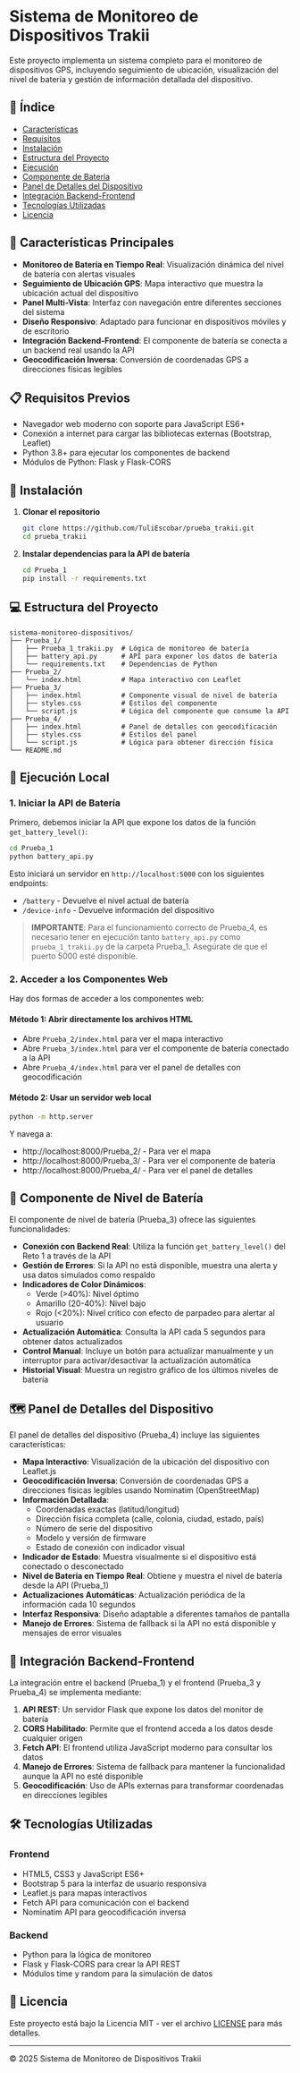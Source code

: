 # Sistema de Monitoreo de Dispositivos Trakii

Este proyecto implementa un sistema completo para el monitoreo de dispositivos GPS, incluyendo seguimiento de ubicación, visualización del nivel de batería y gestión de información detallada del dispositivo.

## 📑 Índice
- [Características](#-características-principales)
- [Requisitos](#-requisitos-previos)
- [Instalación](#-instalación)
- [Estructura del Proyecto](#-estructura-del-proyecto)
- [Ejecución](#-ejecución-local)
- [Componente de Batería](#-componente-de-nivel-de-batería)
- [Panel de Detalles del Dispositivo](#-panel-de-detalles-del-dispositivo)
- [Integración Backend-Frontend](#-integración-backend-frontend)
- [Tecnologías Utilizadas](#-tecnologías-utilizadas)
- [Licencia](#-licencia)

## 🚀 Características Principales

- **Monitoreo de Batería en Tiempo Real**: Visualización dinámica del nivel de batería con alertas visuales
- **Seguimiento de Ubicación GPS**: Mapa interactivo que muestra la ubicación actual del dispositivo
- **Panel Multi-Vista**: Interfaz con navegación entre diferentes secciones del sistema
- **Diseño Responsivo**: Adaptado para funcionar en dispositivos móviles y de escritorio
- **Integración Backend-Frontend**: El componente de batería se conecta a un backend real usando la API
- **Geocodificación Inversa**: Conversión de coordenadas GPS a direcciones físicas legibles

## 📋 Requisitos Previos

- Navegador web moderno con soporte para JavaScript ES6+
- Conexión a internet para cargar las bibliotecas externas (Bootstrap, Leaflet)
- Python 3.8+ para ejecutar los componentes de backend
- Módulos de Python: Flask y Flask-CORS

## 🔧 Instalación

1. **Clonar el repositorio**
   ```bash
   git clone https://github.com/TuliEscobar/prueba_trakii.git
   cd prueba_trakii
   ```

2. **Instalar dependencias para la API de batería**
   ```bash
   cd Prueba_1
   pip install -r requirements.txt
   ```

## 💻 Estructura del Proyecto

```
sistema-monitoreo-dispositivos/
├── Prueba_1/
│   ├── Prueba_1_trakii.py  # Lógica de monitoreo de batería
│   ├── battery_api.py      # API para exponer los datos de batería
│   └── requirements.txt    # Dependencias de Python
├── Prueba_2/
│   └── index.html          # Mapa interactivo con Leaflet
├── Prueba_3/
│   ├── index.html          # Componente visual de nivel de batería
│   ├── styles.css          # Estilos del componente
│   └── script.js           # Lógica del componente que consume la API
├── Prueba_4/
│   ├── index.html          # Panel de detalles con geocodificación
│   ├── styles.css          # Estilos del panel
│   └── script.js           # Lógica para obtener dirección física
└── README.md
```

## 🚀 Ejecución Local

### 1. Iniciar la API de Batería

Primero, debemos iniciar la API que expone los datos de la función `get_battery_level()`:

```bash
cd Prueba_1
python battery_api.py
```

Esto iniciará un servidor en `http://localhost:5000` con los siguientes endpoints:
- `/battery` - Devuelve el nivel actual de batería
- `/device-info` - Devuelve información del dispositivo

> **IMPORTANTE**: Para el funcionamiento correcto de Prueba_4, es necesario tener en ejecución tanto `battery_api.py` como `prueba_1_trakii.py` de la carpeta Prueba_1. Asegúrate de que el puerto 5000 esté disponible.

### 2. Acceder a los Componentes Web

Hay dos formas de acceder a los componentes web:

#### Método 1: Abrir directamente los archivos HTML
- Abre `Prueba_2/index.html` para ver el mapa interactivo
- Abre `Prueba_3/index.html` para ver el componente de batería conectado a la API
- Abre `Prueba_4/index.html` para ver el panel de detalles con geocodificación

#### Método 2: Usar un servidor web local
```bash
python -m http.server
```
Y navega a:
- http://localhost:8000/Prueba_2/ - Para ver el mapa
- http://localhost:8000/Prueba_3/ - Para ver el componente de batería
- http://localhost:8000/Prueba_4/ - Para ver el panel de detalles

## 📱 Componente de Nivel de Batería

El componente de nivel de batería (Prueba_3) ofrece las siguientes funcionalidades:

- **Conexión con Backend Real**: Utiliza la función `get_battery_level()` del Reto 1 a través de la API
- **Gestión de Errores**: Si la API no está disponible, muestra una alerta y usa datos simulados como respaldo
- **Indicadores de Color Dinámicos**:
  - Verde (>40%): Nivel óptimo
  - Amarillo (20-40%): Nivel bajo
  - Rojo (<20%): Nivel crítico con efecto de parpadeo para alertar al usuario
- **Actualización Automática**: Consulta la API cada 5 segundos para obtener datos actualizados
- **Control Manual**: Incluye un botón para actualizar manualmente y un interruptor para activar/desactivar la actualización automática
- **Historial Visual**: Muestra un registro gráfico de los últimos niveles de batería

## 🗺️ Panel de Detalles del Dispositivo

El panel de detalles del dispositivo (Prueba_4) incluye las siguientes características:

- **Mapa Interactivo**: Visualización de la ubicación del dispositivo con Leaflet.js
- **Geocodificación Inversa**: Conversión de coordenadas GPS a direcciones físicas legibles usando Nominatim (OpenStreetMap)
- **Información Detallada**:
  - Coordenadas exactas (latitud/longitud)
  - Dirección física completa (calle, colonia, ciudad, estado, país)
  - Número de serie del dispositivo
  - Modelo y versión de firmware
  - Estado de conexión con indicador visual
- **Indicador de Estado**: Muestra visualmente si el dispositivo está conectado o desconectado
- **Nivel de Batería en Tiempo Real**: Obtiene y muestra el nivel de batería desde la API (Prueba_1)
- **Actualizaciones Automáticas**: Actualización periódica de la información cada 10 segundos
- **Interfaz Responsiva**: Diseño adaptable a diferentes tamaños de pantalla
- **Manejo de Errores**: Sistema de fallback si la API no está disponible y mensajes de error visuales

## 🔌 Integración Backend-Frontend

La integración entre el backend (Prueba_1) y el frontend (Prueba_3 y Prueba_4) se implementa mediante:

1. **API REST**: Un servidor Flask que expone los datos del monitor de batería
2. **CORS Habilitado**: Permite que el frontend acceda a los datos desde cualquier origen
3. **Fetch API**: El frontend utiliza JavaScript moderno para consultar los datos
4. **Manejo de Errores**: Sistema de fallback para mantener la funcionalidad aunque la API no esté disponible
5. **Geocodificación**: Uso de APIs externas para transformar coordenadas en direcciones legibles

## 🛠️ Tecnologías Utilizadas

### Frontend
- HTML5, CSS3 y JavaScript ES6+
- Bootstrap 5 para la interfaz de usuario responsiva
- Leaflet.js para mapas interactivos
- Fetch API para comunicación con el backend
- Nominatim API para geocodificación inversa

### Backend
- Python para la lógica de monitoreo
- Flask y Flask-CORS para crear la API REST
- Módulos time y random para la simulación de datos

## 📄 Licencia

Este proyecto está bajo la Licencia MIT - ver el archivo [LICENSE](LICENSE) para más detalles.

---

© 2025 Sistema de Monitoreo de Dispositivos Trakii 